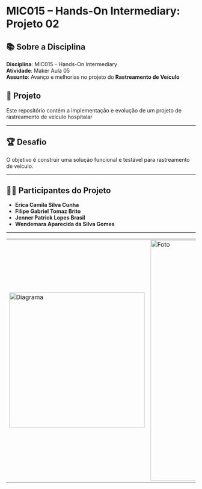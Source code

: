 # MIC015 – Hands-On Intermediary: Projeto 02

## 📚 Sobre a Disciplina  
**Disciplina**: MIC015 – Hands-On Intermediary  
**Atividade**: Maker Aula 05  
**Assunto**: Avanço e melhorias no projeto do **Rastreamento de Veículo**

## 🚀 Projeto  
Este repositório contém a implementação e evolução de um projeto de rastreamento de veículo hospitalar

---

## 🏆 Desafio 
O objetivo é construir uma solução funcional e testável para rastreamento de veículo.

---

## 👩‍💻 Participantes do Projeto  
- **Erica Camila Silva Cunha**  
- **Filipe Gabriel Tomaz Brito**  
- **Jenner Patrick Lopes Brasil**  
- **Wendemara Aparecida da Silva Gomes**

---

|   |   |
|----------|----------|
| <img src="" alt="Diagrama" width="360">|<img src="" alt="Foto" width="640"> |




